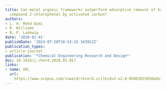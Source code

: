 ```yaml
---
title: Can metal organic frameworks outperform adsorptive removal of harmful phenolic
  compound 2-chlorophenol by activated carbon?
authors:
- L. H. Mohd Azmi
- D. Williams
- B. P. Ladewig
date: '2020-01-01'
publishDate: '2024-07-20T10:53:32.343913Z'
publication_types:
- article-journal
publication: '*Chemical Engineering Research and Design*'
doi: 10.1016/j.cherd.2020.03.017
links:
- name: URL
  url: 
    https://www.scopus.com/inward/record.uri?eid=2-s2.0-85083825056&doi=10.1016%2fj.cherd.2020.03.017&partnerID=40&md5=00a3e737670faeb4abe743d6d9c79c41
---
```

